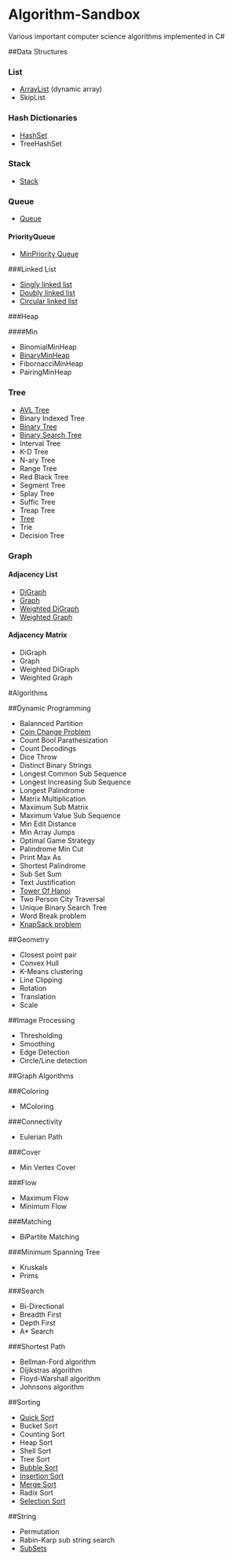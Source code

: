 # Algorithm-Sandbox

Various important computer science algorithms implemented in C#

##Data Structures
### List
* [ArrayList](https://github.com/justcoding121/Algorithm-Sandbox/blob/master/Algorithm.Sandbox/DataStructures/List/AsArrayList.cs) (dynamic array)
* SkipList

### Hash Dictionaries
* [HashSet](https://github.com/justcoding121/Algorithm-Sandbox/blob/master/Algorithm.Sandbox/DataStructures/HashSet/AsHashSet.cs)
* TreeHashSet

### Stack
* [Stack](https://github.com/justcoding121/Algorithm-Sandbox/blob/master/Algorithm.Sandbox/DataStructures/Stack/AsStack.cs)

### Queue
* [Queue](https://github.com/justcoding121/Algorithm-Sandbox/blob/master/Algorithm.Sandbox/DataStructures/Queue/AsQueue.cs)

#### PriorityQueue
* [MinPriority Queue](https://github.com/justcoding121/Algorithm-Sandbox/blob/master/Algorithm.Sandbox/DataStructures/Queue/PriorityQueue/Min/AsPriorityQueue.cs)
 
###Linked List
* [Singly linked list](https://github.com/justcoding121/Algorithm-Sandbox/blob/master/Algorithm.Sandbox/DataStructures/LinkedList/AsSinglyLinkedList.cs)
* [Doubly linked list](https://github.com/justcoding121/Algorithm-Sandbox/blob/master/Algorithm.Sandbox/DataStructures/LinkedList/AsDoublyLinkedList.cs)
* [Circular linked list](https://github.com/justcoding121/Algorithm-Sandbox/blob/master/Algorithm.Sandbox/DataStructures/LinkedList/AsCircularLinkedList.cs)

###Heap

####Min
* BinomialMinHeap
* [BinaryMinHeap](https://github.com/justcoding121/Algorithm-Sandbox/blob/master/Algorithm.Sandbox/DataStructures/Heap/Min/AsBMinHeap.cs)
* FibornacciMinHeap
* PairingMinHeap

### Tree
* [AVL Tree](https://github.com/justcoding121/Algorithm-Sandbox/blob/master/Algorithm.Sandbox/DataStructures/Tree/AsAvlTree.cs)
* Binary Indexed Tree
* [Binary Tree](https://github.com/justcoding121/Algorithm-Sandbox/blob/master/Algorithm.Sandbox/DataStructures/Tree/AsBinaryTree.cs)
* [Binary Search Tree](https://github.com/justcoding121/Algorithm-Sandbox/blob/master/Algorithm.Sandbox/DataStructures/Tree/AsBST.cs)
* Interval Tree
* K-D Tree
* N-ary Tree
* Range Tree
* Red Black Tree
* Segment Tree
* Splay Tree
* Suffic Tree
* Treap Tree
* [Tree](https://github.com/justcoding121/Algorithm-Sandbox/blob/master/Algorithm.Sandbox/DataStructures/Tree/AsTree.cs)
* Trie
* Decision Tree

### Graph

#### Adjacency List
* [DiGraph](https://github.com/justcoding121/Algorithm-Sandbox/blob/master/Algorithm.Sandbox/DataStructures/Graph/AdjacencyList/AsDiGraph.cs)
* [Graph](https://github.com/justcoding121/Algorithm-Sandbox/blob/master/Algorithm.Sandbox/DataStructures/Graph/AdjacencyList/AsGraph.cs)
* [Weighted DiGraph](https://github.com/justcoding121/Algorithm-Sandbox/blob/master/Algorithm.Sandbox/DataStructures/Graph/AdjacencyList/AsWeightedDiGraph.cs)
* [Weighted Graph](https://github.com/justcoding121/Algorithm-Sandbox/blob/master/Algorithm.Sandbox/DataStructures/Graph/AdjacencyList/AsWeightedGraph.cs)

#### Adjacency Matrix
* DiGraph
* Graph
* Weighted DiGraph
* Weighted Graph

#Algorithms

##Dynamic Programming

* Balannced Partition
* [Coin Change Problem](https://github.com/justcoding121/Algorithm-Sandbox/blob/master/Algorithm.Sandbox/DynamicProgramming/CoinChangeProblems.cs)
* Count Bool Parathesization
* Count Decodings
* Dice Throw
* Distinct Binary Strings
* Longest Common Sub Sequence
* Longest Increasing Sub Sequence
* Longest Palindrome
* Matrix Multiplication
* Maximum Sub Matrix
* Maximum Value Sub Sequence
* Min Edit Distance
* Min Array Jumps
* Optimal Game Strategy
* Palindrome Min Cut
* Print Max As
* Shortest Palindrome
* Sub Set Sum
* Text Justification
* [Tower Of Hanoi](https://github.com/justcoding121/Algorithm-Sandbox/blob/master/Algorithm.Sandbox/DynamicProgramming/TowerOfHanoi.cs)
* Two Person City Traversal
* Unique Binary Search Tree
* Word Break problem
* [KnapSack problem](https://github.com/justcoding121/Algorithm-Sandbox/blob/master/Algorithm.Sandbox/DynamicProgramming/KnackSackProblems.cs)

##Geometry

* Closest point pair
* Convex Hull
* K-Means clustering
* Line Clipping
* Rotation
* Translation
* Scale

##Image Processing

* Thresholding
* Smoothing
* Edge Detection
* Circle/Line detection

##Graph Algorithms

###Coloring

* MColoring

###Connectivity

* Eulerian Path

###Cover

* Min Vertex Cover

###Flow

* Maximum Flow
* Minimum Flow

###Matching

* BiPartite Matching

###Minimum Spanning Tree

* Kruskals
* Prims

###Search

* Bi-Directional
* Breadth First
* Depth First
* A* Search

###Shortest Path

* Bellman-Ford algorithm
* Dijikstras algorithm
* Floyd-Warshall algorithm
* Johnsons algorithm

##Sorting

* [Quick Sort](https://github.com/justcoding121/Algorithm-Sandbox/blob/master/Algorithm.Sandbox/Sorting/QuickSort.cs)
* Bucket Sort
* Counting Sort
* Heap Sort
* Shell Sort
* Tree Sort
* [Bubble Sort](https://github.com/justcoding121/Algorithm-Sandbox/blob/master/Algorithm.Sandbox/Sorting/BubbleSort.cs)
* [Insertion Sort](https://github.com/justcoding121/Algorithm-Sandbox/blob/master/Algorithm.Sandbox/Sorting/InsertionSort.cs)
* [Merge Sort](https://github.com/justcoding121/Algorithm-Sandbox/blob/master/Algorithm.Sandbox/Sorting/MergeSort.cs)
* Radix Sort
* [Selection Sort](https://github.com/justcoding121/Algorithm-Sandbox/blob/master/Algorithm.Sandbox/Sorting/SelectionSort.cs)

##String

* Permutation
* Rabin-Karp sub string search
* [SubSets](https://github.com/justcoding121/Algorithm-Sandbox/blob/master/Algorithm.Sandbox/String/SubSets.cs)
